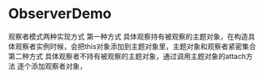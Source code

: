 # ObserverDemo
观察者模式两种实现方式
第一种方式 具体观察持有被观察的主题对象，在构造具体观察者实例时候，会把this对象添加到主题对象里，主题对象和观察者紧密集合
第二种方式 具体观察者不持有被观察的主题对象，通过调用主题对象的attach方法 逐个添加观察者对象，
